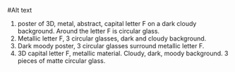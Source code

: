 #Alt text

1. poster of 3D, metal, abstract, capital letter F on a dark cloudy background. Around the letter F is circular glass.
2. Metallic letter F, 3 circular glasses, dark and cloudy background.
3. Dark moody poster, 3 circular glasses surround metallic letter F.
4. 3D capital letter F, metallic material. Cloudy, dark, moody background. 3 pieces of matte circular glass.
